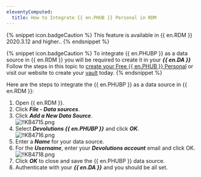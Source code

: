 ```yaml
---
eleventyComputed:
  title: How to Integrate {{ en.PHUB }} Personal in RDM
---
```

{% snippet icon.badgeCaution %}
This feature is available in {{ en.RDM }} 2020.3.12 and higher..
{% endsnippet %}

{% snippet icon.badgeCaution %}
To integrate {{ en.PHUBP }} as a data source in {{ en.RDM }} you will be required to create it in your ***{{ en.DA }}*** Follow the steps in this topic to [create your Free {{ en.PHUB }} Personal](/hub/getting-started/create-hub/hub-personal/) or visit our website to create your [vault](https://password.devolutions.net/personal) today.
{% endsnippet %}

Here are the steps to integrate the {{ en.PHUBP }} as a data source in {{ en.RDM }}:  

1. Open {{ en.RDM }}.
1. Click ***File - Data sources***.
1. Click ***Add a New Data Source***.  
![!!KB4715.png](https://webdevolutions.azureedge.net/docs/en/kb/KB4715.png)
1. Select ***Devolutions {{ en.PHUBP }}*** and click ***OK***.  
![!!KB4716.png](https://webdevolutions.azureedge.net/docs/en/kb/KB4716.png)
1. Enter a ***Name*** for your data source.
1. For the ***Username***, enter your ***Devolutions account*** email and click OK.  
![!!KB4718.png](https://webdevolutions.azureedge.net/docs/en/kb/KB4718.png)
1. Click ***OK*** to close and save the {{ en.PHUBP }} data source.
1. Authenticate with your ***{{ en.DA }}*** and you should be all set.
